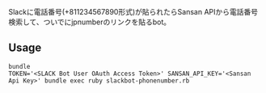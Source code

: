 Slackに電話番号(+811234567890形式)が貼られたらSansan APIから電話番号検索して、ついでにjpnumberのリンクを貼るbot。

## Usage

```
bundle
TOKEN='<SLACK Bot User OAuth Access Token>' SANSAN_API_KEY='<Sansan Api Key>' bundle exec ruby slackbot-phonenumber.rb
```
